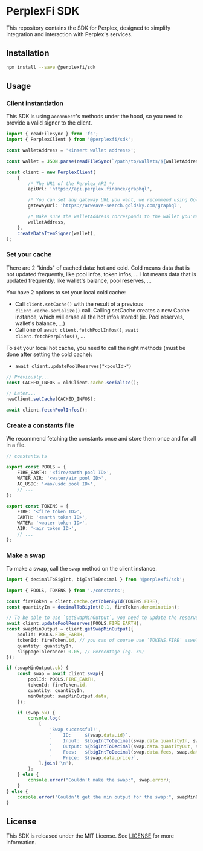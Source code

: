 <h1>PerplexFi SDK</h1>

This repository contains the SDK for Perplex, designed to simplify integration and interaction with Perplex's services.

## Installation

```bash
npm install --save @perplexfi/sdk
```

## Usage

### Client instantiation

This SDK is using `aoconnect`'s methods under the hood, so you need to provide a valid signer to the client.

```ts
import { readFileSync } from 'fs';
import { PerplexClient } from '@perplexfi/sdk';

const walletAddress = '<insert wallet address>';

const wallet = JSON.parse(readFileSync(`/path/to/wallets/${walletAddress}.json`).toString());

const client = new PerplexClient(
    {
        /* The URL of the Perplex API */
        apiUrl: 'https://api.perplex.finance/graphql',

        /* You can set any gateway URL you want, we recommend using Goldsky's gateway */
        gatewayUrl: 'https://arweave-search.goldsky.com/graphql',

        /* Make sure the walletAddress corresponds to the wallet you're sending in createDataItemSigner */
        walletAddress,
    },
    createDataItemSigner(wallet),
);
```

### Set your cache

There are 2 "kinds" of cached data: hot and cold. Cold means data that is not updated frequently, like pool infos, token infos, ... Hot means data that is updated frequently, like wallet's balance, pool reserves, ...

You have 2 options to set your local cold cache:

-   Call `client.setCache()` with the result of a previous `client.cache.serialize()` call. Calling setCache creates a new Cache instance, which will erase all the hot infos stored! (ie. Pool reserves, wallet's balance, ...)
-   Call one of `await client.fetchPoolInfos()`, `await client.fetchPerpInfos()`, ...

To set your local hot cache, you need to call the right methods (must be done after setting the cold cache):

-   `await client.updatePoolReserves("<poolId>")`

```ts
// Previously...
const CACHED_INFOS = oldClient.cache.serialize();

// Later...
newClient.setCache(CACHED_INFOS);
```

```ts
await client.fetchPoolInfos();
```

### Create a constants file

We recommend fetching the constants once and store them once and for all in a file.

```ts
// constants.ts

export const POOLS = {
    FIRE_EARTH: '<fire/earth pool ID>',
    WATER_AIR: '<water/air pool ID>',
    AO_USDC: '<ao/usdc pool ID>',
    // ...
};

export const TOKENS = {
    FIRE: '<fire token ID>',
    EARTH: '<earth token ID>',
    WATER: '<water token ID>',
    AIR: '<air token ID>',
    // ...
};
```

### Make a swap

To make a swap, call the `swap` method on the client instance.

```ts
import { decimalToBigInt, bigIntToDecimal } from '@perplexfi/sdk';

import { POOLS, TOKENS } from './constants';

const fireToken = client.cache.getTokenById(TOKENS.FIRE);
const quantityIn = decimalToBigInt(0.1, fireToken.denomination);

// To be able to use `getSwapMinOutput`, you need to update the reserves first
await client.updatePoolReserves(POOLS.FIRE_EARTH);
const swapMinOutput = client.getSwapMinOutput({
    poolId: POOLS.FIRE_EARTH,
    tokenId: fireToken.id, // you can of course use `TOKENS.FIRE` aswell
    quantity: quantityIn,
    slippageTolerance: 0.05, // Percentage (eg. 5%)
});

if (swapMinOutput.ok) {
    const swap = await client.swap({
        poolId: POOLS.FIRE_EARTH,
        tokenId: fireToken.id,
        quantity: quantityIn,
        minOutput: swapMinOutput.data,
    });

    if (swap.ok) {
        console.log(
            [
                'Swap successful!',
                `    ID:     ${swap.data.id}`,
                `    Input:  ${bigIntToDecimal(swap.data.quantityIn, swap.data.tokenIn.denomination)} ${swap.data.tokenIn.ticker}`,
                `    Output: ${bigIntToDecimal(swap.data.quantityOut, swap.data.tokenOut.denomination)} ${swap.data.tokenOut.ticker}`,
                `    Fees:   ${bigIntToDecimal(swap.data.fees, swap.data.tokenOut.denomination)} ${swap.data.tokenOut.ticker}`,
                `    Price:  ${swap.data.price}`,
            ].join('\n'),
        );
    } else {
        console.error("Couldn't make the swap:", swap.error);
    }
} else {
    console.error("Couldn't get the min output for the swap:", swapMinOutput.error);
}
```

## License

This SDK is released under the MIT License. See [LICENSE](LICENSE) for more information.
